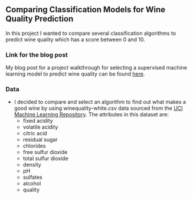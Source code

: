 ## Comparing Classification Models for Wine Quality Prediction

In this project I wanted to compare several classification algorithms to predict wine quality which has a score between 0 and 10.

### Link for the blog post
My blog post for a project walkthrough for selecting a supervised machine learning model to predict wine quality can be found [here](https://towardsdatascience.com/comparing-classification-models-for-wine-quality-prediction-6c5f26669a4f).

### Data
- I decided to compare and select an algorithm to find out what makes a good wine by using winequality-white.csv data sourced from the [UCI Machine Learning Repository](http://archive.ics.uci.edu/ml/datasets/Wine+Quality). The attributes in this dataset are: 
    - fixed acidity
    - volatile acidity
    - citric acid
    - residual sugar
    - chlorides
    - free sulfur dioxide
    - total sulfur dioxide
    - density
    - pH
    - sulfates
    - alcohol
    - quality

